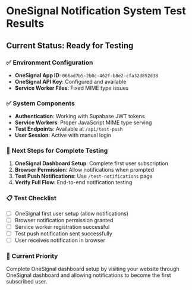 # OneSignal Notification System Test Results

## Current Status: Ready for Testing

### ✅ **Environment Configuration**
- **OneSignal App ID**: `066ad7b5-2b0c-462f-b8e2-cfa32d852d38`
- **OneSignal API Key**: Configured and available
- **Service Worker Files**: Fixed MIME type issues

### ✅ **System Components**
- **Authentication**: Working with Supabase JWT tokens
- **Service Workers**: Proper JavaScript MIME type serving
- **Test Endpoints**: Available at `/api/test-push`
- **User Session**: Active with manual login

### 🔄 **Next Steps for Complete Testing**
1. **OneSignal Dashboard Setup**: Complete first user subscription
2. **Browser Permission**: Allow notifications when prompted
3. **Test Push Notifications**: Use `/test-notifications` page
4. **Verify Full Flow**: End-to-end notification testing

### 📋 **Test Checklist**
- [ ] OneSignal first user setup (allow notifications)
- [ ] Browser notification permission granted
- [ ] Service worker registration successful
- [ ] Test push notification sent successfully
- [ ] User receives notification in browser

### 🎯 **Current Priority**
Complete OneSignal dashboard setup by visiting your website through OneSignal dashboard and allowing notifications to become the first subscribed user.